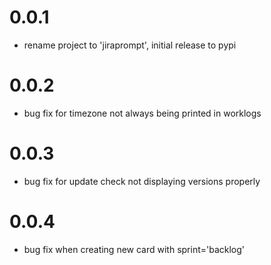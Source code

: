 0.0.1
=====
* rename project to 'jiraprompt', initial release to pypi

0.0.2
=====
* bug fix for timezone not always being printed in worklogs

0.0.3
=====
* bug fix for update check not displaying versions properly

0.0.4
=====
* bug fix when creating new card with sprint='backlog'
